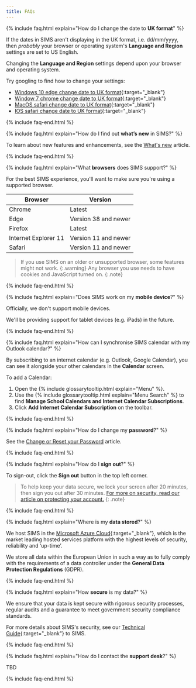 ```yaml
---
title: FAQs
---
```


{% include faq.html explain="How do I change the date to **UK format**" %}

If the dates in SIMS aren't displaying in the UK format, i.e. dd/mm/yyyy, then *probably* your browser or operating system's **Language and Region** settings are set to US English.

Changing the **Language and Region** settings depend upon your browser and operating system. 

Try googling to find how to change your settings:

* [Windows 10 edge change date to UK format](http://www.google.co.uk/search?q=Windows+10+edge+change+date+to+UK+format){:target="_blank"}
* [Window 7 chrome change date to UK format](http://www.google.co.uk/search?q=Window+7+chrome+change+date+to+UK+format){:target="_blank"}
* [MacOS safari change date to UK format](http://www.google.co.uk/search?q=MacOS+safari+change+date+to+UK+format){:target="_blank"}
* [IOS safari change date to UK format](http://www.google.co.uk/search?q=IOS+safari+change+date+to+UK+format){:target="_blank"}

{% include faq-end.html  %}

{% include faq.html explain="How do I find out **what’s new** in SIMS?" %}

To learn about new features and enhancements, see the [What's new](../whats-new/) article.

{% include faq-end.html  %}

{% include faq.html explain="What **browsers** does SIMS support?" %}

For the best SIMS experience, you'll want to make sure you're using a supported browser.

| Browser              | Version              |
| -------------------- | -------------------- |
| Chrome               | Latest               |
| Edge                 | Version 38 and newer |
| Firefox              | Latest               |
| Internet Explorer 11 | Version 11 and newer |
| Safari               | Version 11 and newer |

> If you use SIMS on an older or unsupported browser, some features might not work.
{:.warning}
> Any browser you use needs to have cookies and JavaScript turned on.
{:.note}

{% include faq-end.html  %}

{% include faq.html explain="Does SIMS work on my **mobile device**?" %}

Officially, we don't support mobile devices.

We'll be providing support for tablet devices (e.g. iPads) in the future.

{% include faq-end.html  %}

{% include faq.html explain="How can I synchronise SIMS calendar with my Outlook calendar?" %}

By subscribing to an internet calendar (e.g. Outlook, Google Calendar), you can see it alongside your other calendars in the **Calendar** screen.

To add a Calendar:

1. Open the {% include glossarytooltip.html explain="Menu" %}.
2. Use the {% include glossarytooltip.html explain="Menu Search" %} to find **Manage School Calendars and Internet Calendar Subscriptions**.
3. Click **Add Internet Calendar Subscription** on the toolbar.

{% include faq-end.html  %}

{% include faq.html explain="How do I change my **password**?" %}

 See the [Change or Reset your Password](../accounts/passwords) article.

{% include faq-end.html  %}

{% include faq.html explain="How do I **sign out**?" %}

To sign-out, click the **Sign out** button in the top left corner.

> To help keep your data secure, we lock your screen after 20 minutes, then sign you out after 30 minutes. [For more on security, read our article on protecting your account.](../accounts/beingmoresecure)
{: .note}

{% include faq-end.html  %}

{% include faq.html explain="Where is my **data stored**?" %}

We host SIMS in the [Microsoft Azure Cloud](https://azure.microsoft.com/en-gb/overview/what-is-cloud-computing/){:target="_blank"}, which is the market leading hosted services platform with the highest levels of security, reliability and ‘up-time’.

We store all data within the European Union in such a way as to fully comply with the requirements of a data controller under the **General Data Protection Regulations** (GDPR).

{% include faq-end.html  %}

{% include faq.html explain="How **secure** is my data?" %}

We ensure that your data is kept secure with rigorous security processes, regular audits and a guarantee to meet government security compliance standards.

For more details about SIMS's security, see our [Technical Guide](https://myaccount.capita-cs.co.uk/hot-topics/sims-primary-resource-hub/){:target="_blank"} to SIMS.

{% include faq-end.html  %}

{% include faq.html explain="How do I contact the **support desk**?" %}

TBD

{% include faq-end.html  %}